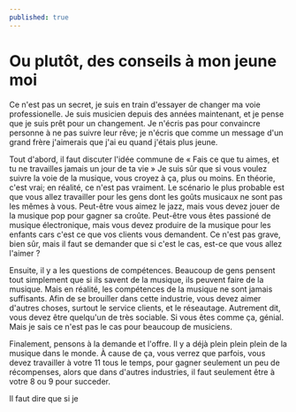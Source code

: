 ```yaml
---
published: true
---
```

# Ou plutôt, des conseils à mon jeune moi 

Ce n'est pas un secret, je suis en train d'essayer de changer ma voie professionelle. Je suis musicien depuis des années maintenant, et je pense que je suis prêt pour un changement. Je n'écris pas pour convaincre personne à ne pas suivre leur rêve; je n'écris que comme un message d'un grand frère j'aimerais que j'ai eu quand j'étais plus jeune. 

Tout d'abord, il faut discuter l'idée commune de « Fais ce que tu aimes, et tu ne travailles jamais un jour de ta vie » Je suis sûr que si vous voulez suivre la voie de la musique, vous croyez à ça, plus ou moins. En théorie, c'est vrai; en réalité, ce n'est pas vraiment. Le scénario le plus probable est que vous allez travailler pour les gens dont les goûts musicaux ne sont pas les mêmes à vous. Peut-être vous aimez le jazz, mais vous devez jouer de la musique pop pour gagner sa croûte. Peut-être vous êtes passioné de musique électronique, mais vous devez produire de la musique pour les enfants cars c'est ce que vos clients vous demandent. Ce n'est pas grave, bien sûr, mais il faut se demander que si c'est le cas, est-ce que vous allez l'aimer ?  

Ensuite, il y a les questions de compétences. Beaucoup de gens pensent tout simplement que si ils savent de la musique, ils peuvent faire de la musique. Mais en réalité, les compétences de la musique ne sont jamais suffisants. Afin de se brouiller dans cette industrie, vous devez aimer d'autres choses, surtout le service clients, et le réseautage. Autrement dit, vous devez être quelqu'un de très sociable. Si vous êtes comme ça, génial. Mais je sais ce n'est pas le cas pour beaucoup de musiciens.

Finalement, pensons à la demande et l'offre. Il y a déjà plein plein plein de la musique dans le monde. À cause de ça, vous verrez que parfois, vous devez travailler à votre 11 tous le temps, pour gagner seulement un peu de récompenses, alors que dans d'autres industries, il faut seulement être à votre 8 ou 9 pour succeder. 

Il faut dire que si je
